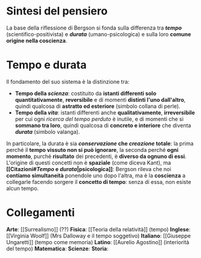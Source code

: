 # Sintesi del pensiero
La base della riflessione di Bergson si fonda sulla differenza tra ***tempo*** (scientifico-positivista) e ***durata*** (umano-psicologica) e sulla loro **comune origine nella coscienza**.
# Tempo e durata
Il fondamento del suo sistema è la distinzione tra:
- **Tempo della *scienza***: costituito da **istanti differenti solo quantitativamente**, **reversibile** e di momenti **distinti l'uno dall'altro**, quindi qualcosa di **astratto ed esteriore** (simbolo collana di perle).
- **Tempo della *vita***: istanti differenti anche **qualitativamente**, **irreversibile** per cui ogni *ricerca del tempo perduto* è inutile, e di momenti che si **sommano tra loro**, quindi qualcosa di **concreto e interiore** che diventa ***durata*** (simbolo valanga).

In particolare, la durata è sia ***conservazione* che *creazione* totale**: la prima perché il **tempo vissuto non si può ignorare**, la seconda perché **ogni momento**, purché **risultato** dei precedenti, è **diverso da ognuno di essi**.
L'origine di questi concetti non è **spaziale** (come diceva Kant), ma **[[Citazioni#*Tempo* e *durata*|psicologica]]**: Bergson rileva che noi **contiamo simultaneità** ponendole uno dopo l'altra, ma è la **coscienza** a collegarle facendo sorgere il **concetto di tempo**: senza di essa, non esiste alcun tempo.
# Collegamenti
**Arte**: [[Surrealismo]] (??)
**Fisica**: [[Teoria della relatività]] (tempo)
**Inglese**: [[Virginia Woolf]] (Mrs Dalloway e il tempo soggetivo)
**Italiano**: [[Giuseppe Ungaretti]] (tempo come memoria)
**Latino**: [[Aurelio Agostino]] (interiorità del tempo)
**Matematica**: 
**Scienze**: 
**Storia**: 

